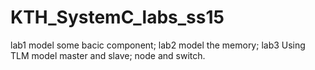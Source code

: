 # KTH_SystemC_labs_ss15
lab1 model some bacic component;
lab2 model the memory;
lab3 Using TLM model master and slave; node and switch.
